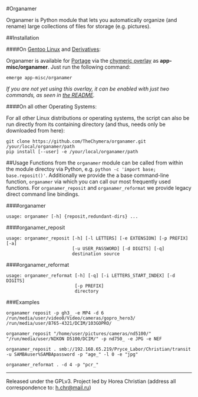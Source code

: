#Organamer

Organamer is Python module that lets you automatically organize (and rename) large collections of files for storage (e.g. pictures).

##Installation

####On [Gentoo Linux](http://en.wikipedia.org/wiki/Gentoo_linux) and [Derivatives](http://en.wikipedia.org/wiki/Category:Gentoo_Linux_derivatives):

Organamer is available for [Portage](http://en.wikipedia.org/wiki/Portage_(software)) via the [chymeric overlay](https://github.com/TheChymera/chymeric) as **app-misc/organamer**.
Just run the following command:

```
emerge app-misc/organamer
```

*If you are not yet using this overlay, it can be enabled with just two commands, as seen in [the README](https://github.com/TheChymera/chymeric).*

####On all other Operating Systems:

For all other Linux distributions or operating systems, the script can also be run directly from
its containing directory (and thus, needs only be downloaded from here):

```
git clone https://github.com/TheChymera/organamer.git /your/local/organamer/path
pip install [--user] -e /your/local/organamer/path
```

##Usage
Functions from the `organamer` module can be called from within the module directoy via Python, e.g.  `python -c 'import base; base.reposit()'`.
Additionally we provide the a base command-line function, `organamer` via which you can call our most frequently used functions.
For `organamer_reposit` and `organamer_reformat` we provide legacy direct command line bindings.

####organamer
```
usage: organamer [-h] {reposit,redundant-dirs} ...
```

####organamer_reposit
```
usage: organamer_reposit [-h] [-l LETTERS] [-e EXTENSION] [-p PREFIX] [-a]
                         [-u USER_PASSWORD] [-d DIGITS] [-q]
                         destination source
```

####organamer_reformat
```
usage: organamer_reformat [-h] [-q] [-i LETTERS_START_INDEX] [-d DIGITS]
                          [-p PREFIX]
                          directory
```

###Examples
```
organamer reposit -p gh3_ -e MP4 -d 6 /run/media/user/video0/Video/cameras/gopro_hero3/ /run/media/user/8765-4321/DCIM/103GOPRO/

organamer_reposit "/home/user/pictures/cameras/nd5100/" "/run/media/user/NIKON D5100/DCIM/" -p nd750_ -e JPG -e NEF

organamer_reposit . smb://192.168.65.219/Pryce_Labor/Christian/transit -u SAMBAuser%SAMBApassword -p "age_" -l 0 -e "jpg"

organamer_reformat . -d 4 -p "pcr_"
```

---
Released under the GPLv3.
Project led by Horea Christian (address all correspondence to: h.chr@mail.ru)
